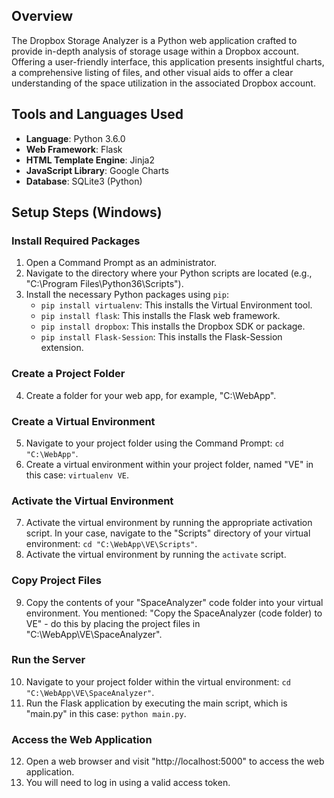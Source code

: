 ## Overview
The Dropbox Storage Analyzer is a Python web application crafted to provide in-depth analysis of storage usage within a Dropbox account.
Offering a user-friendly interface, this application presents insightful charts, a comprehensive listing of files, and other visual aids to offer a clear understanding of the space utilization in the associated Dropbox account.

## Tools and Languages Used

- **Language**: Python 3.6.0
- **Web Framework**: Flask
- **HTML Template Engine**: Jinja2
- **JavaScript Library**: Google Charts
- **Database**: SQLite3 (Python)

## Setup Steps (Windows)

### Install Required Packages

1. Open a Command Prompt as an administrator.
2. Navigate to the directory where your Python scripts are located (e.g., "C:\Program Files\Python36\Scripts").
3. Install the necessary Python packages using `pip`:
   - `pip install virtualenv`: This installs the Virtual Environment tool.
   - `pip install flask`: This installs the Flask web framework.
   - `pip install dropbox`: This installs the Dropbox SDK or package.
   - `pip install Flask-Session`: This installs the Flask-Session extension.

### Create a Project Folder

4. Create a folder for your web app, for example, "C:\WebApp".

### Create a Virtual Environment

5. Navigate to your project folder using the Command Prompt: `cd "C:\WebApp"`.
6. Create a virtual environment within your project folder, named "VE" in this case: `virtualenv VE`.

### Activate the Virtual Environment

7. Activate the virtual environment by running the appropriate activation script. In your case, navigate to the "Scripts" directory of your virtual environment: `cd "C:\WebApp\VE\Scripts"`.
8. Activate the virtual environment by running the `activate` script.

### Copy Project Files

9. Copy the contents of your "SpaceAnalyzer" code folder into your virtual environment. You mentioned: "Copy the SpaceAnalyzer (code folder) to VE" - do this by placing the project files in "C:\WebApp\VE\SpaceAnalyzer".

### Run the Server

10. Navigate to your project folder within the virtual environment: `cd "C:\WebApp\VE\SpaceAnalyzer"`.
11. Run the Flask application by executing the main script, which is "main.py" in this case: `python main.py`.

### Access the Web Application

12. Open a web browser and visit "http://localhost:5000" to access the web application.
13. You will need to log in using a valid access token.
